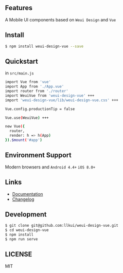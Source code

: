 ## Features
A Mobile UI components based on `Weui Design` and `Vue`

## Install

```bash
$ npm install weui-design-vue --save
```

## Quickstart

in `src/main.js`

```bash
import Vue from 'vue'
import App from './App.vue'
import router from './router'
import WeuiVue from 'weui-design-vue' +++
import 'weui-design-vue/lib/weui-design-vue.css' +++

Vue.config.productionTip = false

Vue.use(WeuiVue) +++

new Vue({
  router,
  render: h => h(App)
}).$mount('#app')
```

## Environment Support

Modern browsers and `Android 4.4+` `iOS 8.0+`

## Links

- [Documentation](https://llkui.github.io/weui-design-vue/#/introduce)
- [Changelog](https://llkui.github.io/weui-design-vue/#/changelog)

## Development

```bash
$ git clone git@github.com:llkui/weui-design-vue.git
$ cd weui-design-vue
$ npm install
$ npm run serve
```

## LICENSE

MIT